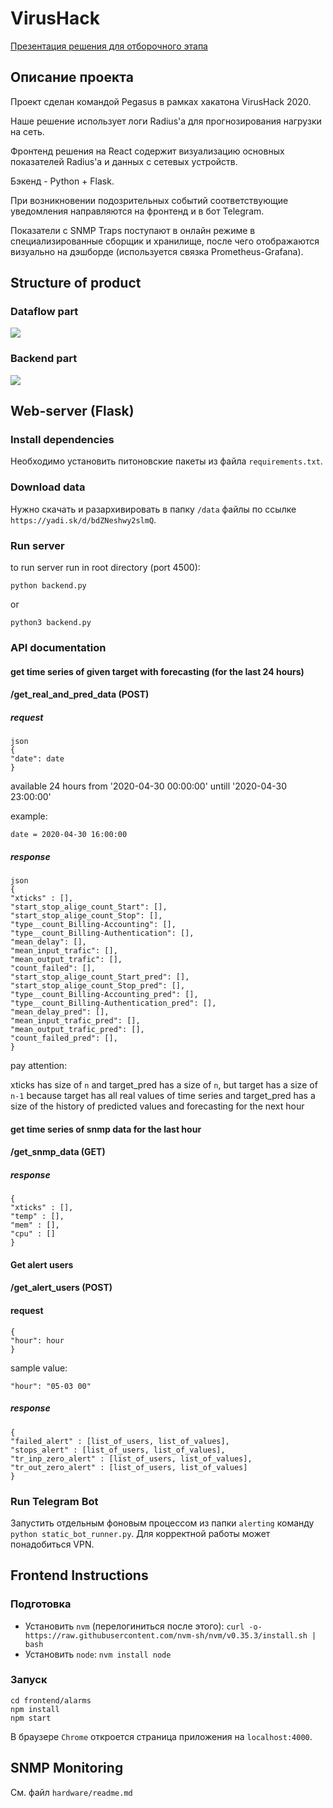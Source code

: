 # VirusHack

[Презентация решения для отборочного этапа](https://youtu.be/d8MFixxf138)

## Описание проекта
Проект сделан командой Pegasus в рамках хакатона VirusHack 2020.

Наше решение использует логи Radius'а для прогнозирования нагрузки на сеть.

Фронтенд решения на React содержит визуализацию основных показателей Radius'а и данных с сетевых устройств.

Бэкенд - Python + Flask.

При возникновении подозрительных событий соответствующие уведомления направляются на фронтенд и в бот Telegram.

Показатели с SNMP Traps поступают в онлайн режиме в специализированные сборщик и хранилище, после чего отображаются визуально на дэшборде (используется связка Prometheus-Grafana).

## Structure of product

### Dataflow part

![](dataflow.png)

### Backend part

![](backend_diagram.png)

## Web-server (Flask)

### Install dependencies
Необходимо установить питоновские пакеты из файла `requirements.txt`.

### Download data
Нужно скачать и разархивировать в папку `/data` файлы по ссылке `https://yadi.sk/d/bdZNeshwy2slmQ`.

### Run server

to run server run in root directory (port 4500):

`python backend.py`

or

`python3 backend.py`


### API documentation

#### get time series of given target with forecasting (for the last 24 hours)

#### /get_real_and_pred_data (POST)

##### request

```
json
{
"date": date 
}
```
available 24 hours from '2020-04-30 00:00:00' untill '2020-04-30 23:00:00'

example:

`date = 2020-04-30 16:00:00`

 
##### response

```
json
{ 
"xticks" : [],
"start_stop_alige_count_Start": [],
"start_stop_alige_count_Stop": [],
"type__count_Billing-Accounting": [],
"type__count_Billing-Authentication": [],
"mean_delay": [],
"mean_input_trafic": [],
"mean_output_trafic": [],
"count_failed": [],
"start_stop_alige_count_Start_pred": [],
"start_stop_alige_count_Stop_pred": [],
"type__count_Billing-Accounting_pred": [],
"type__count_Billing-Authentication_pred": [],
"mean_delay_pred": [],
"mean_input_trafic_pred": [],
"mean_output_trafic_pred": [],
"count_failed_pred": [],
}
```

pay attention:

xticks has size of `n` and target_pred has a size of `n`, but target has a size of `n-1` because target has all real values of time series and target_pred has a size of the history of predicted values and forecasting for the next hour



#### get time series of snmp data for the last hour

#### /get_snmp_data (GET)

##### response

```
{ 
"xticks" : [],
"temp" : [],
"mem" : [],
"cpu" : []
}
```

#### Get alert users

#### /get_alert_users (POST)

#### request

```
{
"hour": hour
}
```
sample value:

`"hour": "05-03 00"`




##### response

```
{ 
"failed_alert" : [list_of_users, list_of_values],
"stops_alert" : [list_of_users, list_of_values],
"tr_inp_zero_alert" : [list_of_users, list_of_values],
"tr_out_zero_alert" : [list_of_users, list_of_values]
}
```
### Run Telegram Bot
Запустить отдельным фоновым процессом из папки `alerting` команду `python static_bot_runner.py`. Для корректной работы может понадобиться VPN.

## Frontend Instructions
### Подготовка
- Установить `nvm` (перелогиниться после этого): `curl -o- https://raw.githubusercontent.com/nvm-sh/nvm/v0.35.3/install.sh | bash`
- Установить `node`: `nvm install node`
### Запуск
```
cd frontend/alarms
npm install
npm start
```
В браузере `Chrome` откроется страница приложения на `localhost:4000`.
## SNMP Monitoring
См. файл `hardware/readme.md`
